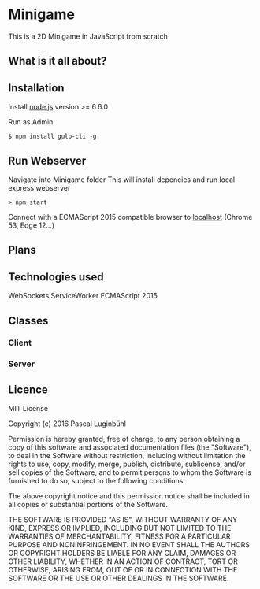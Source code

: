 # Minigame
This is a 2D Minigame in JavaScript from scratch

## What is it all about?


## Installation
Install [node.js](https://nodejs.org) version >= 6.6.0

Run as Admin
```
$ npm install gulp-cli -g
```
## Run Webserver
Navigate into Minigame folder
This will install depencies and run local express webserver
```
> npm start
```

Connect with a ECMAScript 2015 compatible browser to [localhost](http://localhost) (Chrome 53, Edge 12...)

## Plans

## Technologies used
WebSockets
ServiceWorker
ECMAScript 2015

## Classes
### Client


### Server


## Licence
MIT License

Copyright (c) 2016 Pascal Luginbühl

Permission is hereby granted, free of charge, to any person obtaining a copy
of this software and associated documentation files (the "Software"), to deal
in the Software without restriction, including without limitation the rights
to use, copy, modify, merge, publish, distribute, sublicense, and/or sell
copies of the Software, and to permit persons to whom the Software is
furnished to do so, subject to the following conditions:

The above copyright notice and this permission notice shall be included in all
copies or substantial portions of the Software.

THE SOFTWARE IS PROVIDED "AS IS", WITHOUT WARRANTY OF ANY KIND, EXPRESS OR
IMPLIED, INCLUDING BUT NOT LIMITED TO THE WARRANTIES OF MERCHANTABILITY,
FITNESS FOR A PARTICULAR PURPOSE AND NONINFRINGEMENT. IN NO EVENT SHALL THE
AUTHORS OR COPYRIGHT HOLDERS BE LIABLE FOR ANY CLAIM, DAMAGES OR OTHER
LIABILITY, WHETHER IN AN ACTION OF CONTRACT, TORT OR OTHERWISE, ARISING FROM,
OUT OF OR IN CONNECTION WITH THE SOFTWARE OR THE USE OR OTHER DEALINGS IN THE
SOFTWARE.

